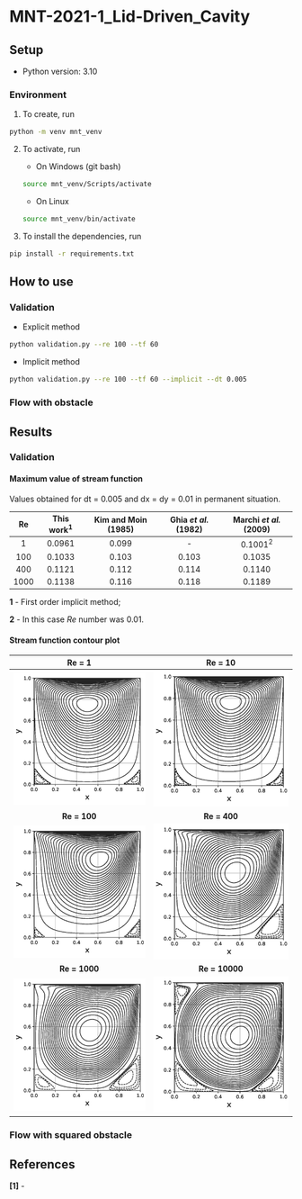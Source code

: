 # MNT-2021-1_Lid-Driven_Cavity

## Setup

- Python version: 3.10

### Environment

1. To create, run

```bash
python -m venv mnt_venv
```
2. To activate, run

    - On Windows (git bash)
    ```bash
    source mnt_venv/Scripts/activate
    ```
    
    - On Linux
    ```bash
    source mnt_venv/bin/activate
    ```

3. To install the dependencies, run

```bash
pip install -r requirements.txt
```

## How to use

### Validation

- Explicit method

```bash
python validation.py --re 100 --tf 60
```

- Implicit method

```bash
python validation.py --re 100 --tf 60 --implicit --dt 0.005
```

### Flow with obstacle

## Results

### Validation

#### Maximum value of stream function

Values obtained for dt = 0.005 and dx = dy = 0.01 in permanent situation.

|  Re  | This work<sup>1</sup> | Kim and Moin (1985) | Ghia *et al.* (1982) | Marchi *et al.* (2009) |
|:----:|:---------------------:|:-------------------:|:--------------------:|:----------------------:|
|   1  |         0.0961        |        0.099        |           -          |   0.1001<sup>2</sup>   |
|  100 |         0.1033        |        0.103        |         0.103        |         0.1035         |
|  400 |         0.1121        |        0.112        |         0.114        |         0.1140         |
| 1000 |         0.1138        |        0.116        |         0.118        |         0.1189         |

**1** - First order implicit method;

**2** - In this case *Re* number was 0.01.

#### Stream function contour plot

|              **Re = 1**              |              **Re = 10**              |
|:------------------------------------:|:-------------------------------------:|
|   ![](images/implicit/Re_1_imp.png)  |   ![](images/implicit/Re_10_imp.png)  |
|             **Re = 100**             |              **Re = 400**             |
|  ![](images/implicit/Re_100_imp.png) |  ![](images/implicit/Re_400_imp.png)  |
|             **Re = 1000**            |             **Re = 10000**            |
| ![](images/implicit/Re_1000_imp.png) | ![](images/implicit/Re_10000_imp.png) |

### Flow with squared obstacle

## References

**[1]** - 